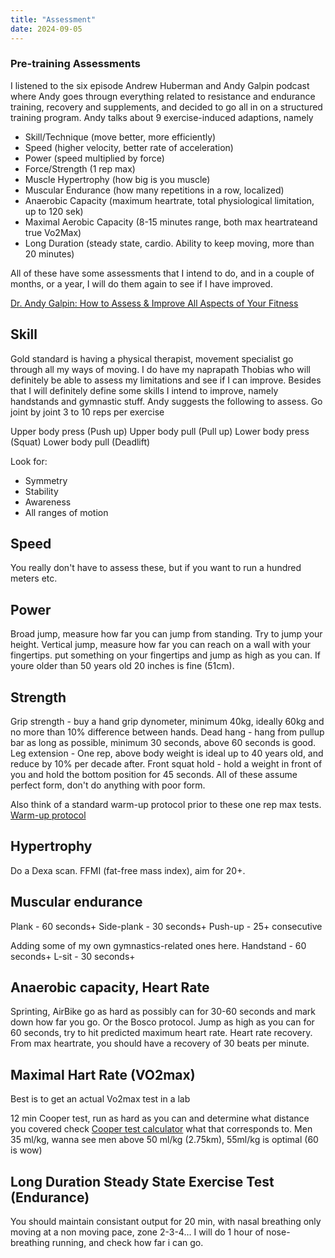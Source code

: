 ```yaml
---
title: "Assessment"
date: 2024-09-05
---
```


### Pre-training Assessments

I listened to the six episode Andrew Huberman and Andy Galpin podcast where Andy goes througn everything related to resistance and endurance training, recovery and supplements, and decided to go all in on a structured training program. 
Andy talks about 9 exercise-induced adaptions, namely

- Skill/Technique (move better, more efficiently)
- Speed (higher velocity, better rate of acceleration)
- Power (speed multiplied by force)
- Force/Strength (1 rep max)
- Muscle Hypertrophy (how big is you muscle)
- Muscular Endurance (how many repetitions in a row, localized)
- Anaerobic Capacity (maximum heartrate, total physiological limitation, up to 120 sek)
- Maximal Aerobic Capacity (8-15 minutes range, both max heartrateand true Vo2Max)
- Long Duration (steady state, cardio. Ability to keep moving, more than 20 minutes)

All of these have some assessments that I intend to do, and in a couple of months, or a year, I will do them again to see if I have improved.

[Dr. Andy Galpin: How to Assess & Improve All Aspects of Your Fitness](https://www.hubermanlab.com/episode/dr-andy-galpin-how-to-assess-improve-all-aspects-of-your-fitness)


## Skill
Gold standard is having a physical therapist, movement specialist go through all my ways of moving. I do have my naprapath Thobias who will definitely be able to assess my limitations and see if I can improve. Besides that
I will definitely define some skills I intend to improve, namely handstands and gymnastic stuff.
Andy suggests the following to assess.
Go joint by joint 3 to 10 reps per exercise

Upper body press (Push up)
Upper body pull (Pull up)
Lower body press (Squat)
Lower body pull (Deadlift)

Look for:
* Symmetry
* Stability
* Awareness
* All ranges of motion

## Speed
You really don't have to assess these, but if you want to run a hundred meters etc.

## Power
Broad jump, measure how far you can jump from standing. Try to jump your height.
Vertical jump, measure how far you can reach on a wall with your fingertips. put something on your fingertips and jump as high as you can. If youre older than 50 years old 20 inches is fine (51cm).

## Strength
Grip strength - buy a hand grip dynometer, minimum 40kg, ideally 60kg and no more than 10% difference between hands.
Dead hang - hang from pullup bar as long as possible, minimum 30 seconds, above 60 seconds is good.
Leg extension - One rep, above body weight is ideal up to 40 years old, and reduce by 10% per decade after.
Front squat hold - hold a weight in front of you and hold the bottom position for 45 seconds.
All of these assume perfect form, don't do anything with poor form.

Also think of a standard warm-up protocol prior to these one rep max tests.
[Warm-up protocol](https://www.nsca.com/search/?searchQuery=warm-up)

## Hypertrophy
Do a Dexa scan.
FFMI (fat-free mass index), aim for 20+.

## Muscular endurance
Plank - 60 seconds+
Side-plank - 30 seconds+
Push-up - 25+ consecutive

Adding some of my own gymnastics-related ones here.
Handstand - 60 seconds+
L-sit - 30 seconds+

## Anaerobic capacity, Heart Rate
Sprinting, AirBike go as hard as possibly can for 30-60 seconds and mark down how far you go.
Or the Bosco protocol. Jump as high as you can for 60 seconds, try to hit predicted maximum heart rate.
Heart rate recovery. From max heartrate, you should have a recovery of 30 beats per minute. 


## Maximal Hart Rate (VO2max)
Best is to get an actual Vo2max test in a lab

12 min Cooper test, run as hard as you can and determine what distance you covered 
check [Cooper test calculator](https://exrx.net/Calculators/MinuteRun) what that corresponds to.
Men 35 ml/kg, wanna see men above 50 ml/kg (2.75km), 55ml/kg is optimal (60 is wow)

## Long Duration Steady State Exercise Test (Endurance)
You should maintain consistant output for 20 min, with nasal breathing only moving at a non moving pace, zone 2-3-4… 
I will do 1 hour of nose-breathing running, and check how far i can go.

